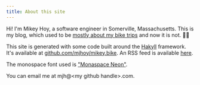 ```yaml
---
title: About this site
---
```


Hi! I'm Mikey Hoy, a software engineer in Somerville, Massachusetts. This is my
blog, which used to be [mostly about my bike trips][writings] and now it is
not. 🚴‍♂️

This site is generated with some code built around the [Hakyll] framework. It's
available at [github.com/mjhoy/mikey.bike]. An RSS feed is available
[here][rss].

The monospace font used is ["Monaspace Neon"][monaspace].

You can email me at mjh@&lt;my github handle&gt;.com.

[source]: https://github.com/mjhoy/mikey.bike
[monaspace]: https://monaspace.githubnext.com
[Hakyll]: https://jaspervdj.be/hakyll/
[github.com/mjhoy/mikey.bike]: https://github.com/mjhoy/mikey.bike
[writings]: /writings.html
[rss]: /j/rss.xml

